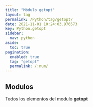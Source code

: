 ```yaml
---
title: "Módulo getopt"
layout: tag
permalink: /Python/tag/getopt/
date: 2021-11-01 10:24:03.976573
key: Python.getopt
sidebar: 
  nav: python
aside: 
  toc: true
pagination: 
  enabled: true
  tag: "getopt"
  permalink: /:num/
---
```


<h2>Modulos</h2>
Todos los elementos del modulo <strong>getopt</strong>
